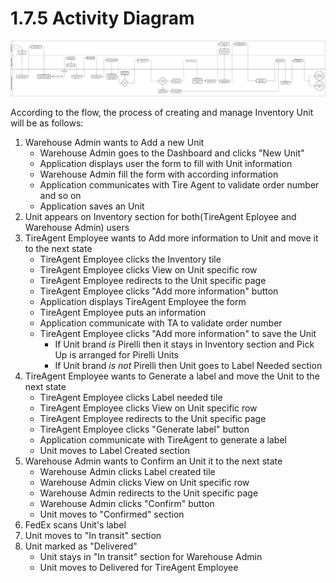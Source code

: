 # 1.7.5 Activity Diagram 

![Flow chart for warehouse.](../../data/WP_flowchart.drawio.png)

According to the flow, the process of creating and manage Inventory Unit will be as follows:

1. Warehouse Admin wants to Add a new Unit
    - Warehouse Admin goes to the Dashboard and clicks "New Unit"
    - Application displays user the form to fill with Unit information
    - Warehouse Admin fill the form with according information
    - Application communicates with Tire Agent to validate order number and so on
    - Application saves an Unit
2. Unit appears on Inventory section for both(TireAgent Eployee and Warehouse Admin) users
3. TireAgent Employee wants to Add more information to Unit and move it to the next state
    - TireAgent Employee clicks the Inventory tile
    - TireAgent Employee clicks View on Unit specific row
    - TireAgent Employee redirects to the Unit specific page
    - TireAgent Employee clicks "Add more information" button
    - Application displays TireAgent Employee the form
    - TireAgent Employee puts an information
    - Application communicate with TA to validate order number
    - TireAgent Employee clicks "Add more information" to save the Unit
        * If Unit brand *is* Pirelli then it stays in Inventory section and Pick Up is arranged for Pirelli Units
        * If Unit brand *is not* Pirelli then Unit goes to Label Needed section
4. TireAgent Employee wants to Generate a label and move the Unit to the next state
    - TireAgent Employee clicks Label needed tile
    - TireAgent Employee clicks View on Unit specific row
    - TireAgent Employee redirects to the Unit specific page
    - TireAgent Employee clicks "Generate label" button
    - Application communicate with TireAgent to generate a label
    - Unit moves to Label Created section
5. Warehouse Admin wants to Confirm an Unit it to the next state
    - Warehouse Admin clicks Label created tile
    - Warehouse Admin clicks View on Unit specific row
    - Warehouse Admin redirects to the Unit specific page
    - Warehouse Admin clicks "Confirm" button
    - Unit moves to "Confirmed" section
6. FedEx scans Unit's label
7. Unit moves to "In transit" section
8. Unit marked as "Delivered"
    - Unit stays in "In transit" section for Warehouse Admin
    - Unit moves to Delivered for TireAgent Employee
